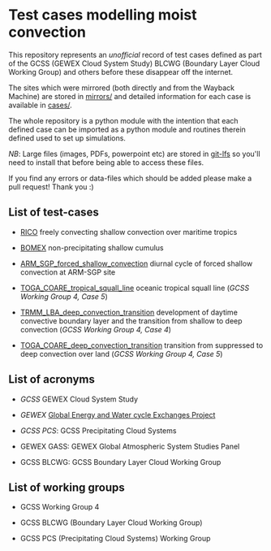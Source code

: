 # Test cases modelling moist convection

This repository represents an *unofficial* record of test cases defined as part
of the GCSS (GEWEX Cloud System Study) BLCWG (Boundary Layer Cloud Working
Group) and others before these disappear off the internet.

The sites which were mirrored (both directly and from the Wayback Machine) are
stored in [mirrors/](mirrors/) and detailed information for each case is
available in [cases/](cases/).

The whole repository is a python module with the intention that each defined
case can be imported as a python module and routines therein defined used to
set up simulations.

*NB*: Large files (images, PDFs, powerpoint etc) are stored in
[git-lfs](https://git-lfs.github.com/) so you'll need to install that before
being able to access these files.

If you find any errors or data-files which should be added please make a pull
request! Thank you :)

## List of test-cases

- [RICO](cases/RICO/) freely convecting shallow convection over maritime
tropics

- [BOMEX](cases/BOMEX/) non-precipitating shallow cumulus

- [ARM_SGP_forced_shallow_convection](cases/ARM_SGP_forced_shallow_convection)
diurnal cycle of forced shallow convection at ARM-SGP site

- [TOGA_COARE_tropical_squall_line](cases/TOGA_COARE_tropical_squall_line/)
oceanic tropical squall line (*GCSS Working Group 4,
Case 5*)

- [TRMM_LBA_deep_convection_transition](cases/TRMM_LBA_deep_convection_transition/)
development of daytime convective boundary layer and the transition from
shallow to deep convection (*GCSS Working Group 4, Case 4*)

- [TOGA_COARE_deep_convection_transition](cases/TOGA_COARE_deep_convection_transition/)
transition from suppressed to deep convection over land (*GCSS Working Group 4,
Case 5*)

## List of acronyms

- *GCSS* GEWEX Cloud System Study

- *GEWEX* [Global Energy and Water cycle Exchanges
Project](http://www.gewex.org/about/)

- *GCSS PCS*: GCSS Precipitating Cloud Systems

- GEWEX GASS: GEWEX Global Atmospheric System Studies Panel

- GCSS BLCWG: GCSS Boundary Layer Cloud Working Group

## List of working groups

- GCSS Working Group 4

- GCSS BLCWG (Boundary Layer Cloud Working Group)

- GCSS PCS (Precipitating Cloud Systems) Working Group
